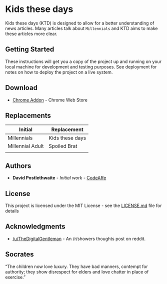 # Kids these days  

Kids these days (KTD) is designed to allow for a better understanding of news articles. Many articles talk about `Millennials` and KTD aims to make these articles more clear.

## Getting Started

These instructions will get you a copy of the project up and running on your local machine for development and testing purposes. See deployment for notes on how to deploy the project on a live system.

## Download

* [Chrome Addon]() - Chrome Web Store

## Replacements

| Initial         | Replacement     |
|-----------------|-----------------|
| Millennials      | Kids these days |
| Millennial Adult | Spoiled Brat    |
|                 |                 |

## Authors

* **David Postlethwaite** - *Initial work* - [CodeAffe](https://github.com/codeaffe)


## License

This project is licensed under the MIT License - see the [LICENSE.md](LICENSE.md) file for details

## Acknowledgments

* [/u/TheDigitalGentleman](https://www.reddit.com/r/Showerthoughts/comments/94ckzv/millennials_is_a_way_for_old_people_today_to_say/) - An /r/showers thoughts post on reddit.

## Socrates 
“The children now love luxury. They have bad manners, contempt for authority; they show disrespect for elders and love chatter in place of exercise.”